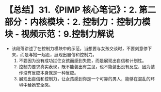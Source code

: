 # 【总结】31.《PIMP 核心笔记》：2. 第二部分：内核模块：2. 控制力：控制力模块 - 视频示范：9.控制力解说

-   该段落讲述了在控制力模块中的示范，当想要与女孩交谈时，不要刻意停下来，而是与她一起走，展现出自信和控制力。
    1.  不要因为没有成功拦住女孩而感到失败，而是展现出自信和计划性。
    2.  控制力要求真实表现，既不能装出有主见，也不能装出没有反应，因为装作没有反应本身就是一种反应。
    3.  展现出自信和控制力，让女孩感到你是一个可靠的男人，能够在混乱的环境中给她安全感。